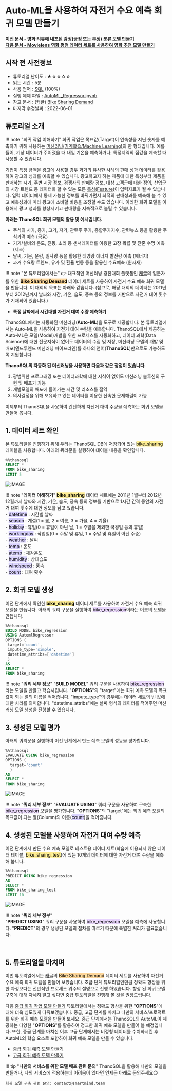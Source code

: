 # __Auto-ML을 사용하여 자전거 수요 예측 회귀 모델 만들기__ 

**[이전 문서 - 영화 리뷰에 내포된 감정(긍정 또는 부정) 분류 모델 만들기](coming_soon)** <br> **[다음 문서 - Movielens 영화 평점 데이터 세트를 사용하여 영화 추천 모델 만들기](https://github.com/smartmind-team/thanosql-docs/blob/indoo2/docs/tutorials/thanosql_ml/tabular/recommendation/lv1_lfm_kor_0_1.md)**

## 시작 전 사전정보

- 튜토리얼 난이도 : ★☆☆☆☆
- 읽는 시간 : 5분
- 사용 언어 : [SQL](https://ko.wikipedia.org/wiki/SQL) (100%)
- 실행 예제 파일 : [AutoML_Regressor.ipynb](http://35.222.17.152:8888/lab/tree/thanos_AI_team/AutoML_Regressor.ipynb)
- 참고 문서 : [(캐글) Bike Sharing Demand](https://www.kaggle.com/competitions/bike-sharing-demand/overview)
- 마지막 수정날짜 : 2022-06-01

## 튜토리얼 소개

!!! note "회귀 작업 이해하기"
    회귀 작업은 목표값(Target)이 연속성을 지닌 숫자를 예측하기 위해 사용하는 [머신러닝(기계학습/Machine Learning)](https://ko.wikipedia.org/wiki/%EA%B8%B0%EA%B3%84_%ED%95%99%EC%8A%B5)의 한 형태입니다. 예를 들어, 기상 데이터가 주어졌을 때 내일 기온을 예측하거나, 특정지역의 집값을 예측할 때 사용할 수 있습니다. 

기업이 특정 금액을 광고에 사용할 경우 과거의 유사한 사례의 판매 성과 데이터를 활용하여 광고의 성과를 예측할 수 있습니다. 광고하고자 하는 제품에 대한 특성부터 제품을 판매하는 시기, 주변 시장 정보, 경쟁사의 판매량 정보, 대상 고객군에 대한 정의, 산업군의 시장 트렌드 등 데이터화 할 수 있는 모든 [특성(Feature)](https://ko.wikipedia.org/wiki/%ED%8A%B9%EC%A7%95_(%EA%B8%B0%EA%B3%84_%ED%95%99%EC%8A%B5))이 입력자료가 될 수 있습니다. 입력 데이터에서 통제 가능한 정보를 바꿔가면서 최적의 판매성과를 예측해 볼 수 있고 예측성과에 따라 광고에 소비할 비용을 조정할 수도 있습니다. 이러한 회귀 모델을 이용해서 광고 성과를 향상시키고 판매량을 지속적으로 늘릴 수 있습니다. 

__아래는 ThanoSQL 회귀 모델의 활용 및 예시입니다.__ 

 - 주식의 시가, 종가, 고가, 저가, 관련주 주가, 종합주가지수, 관련뉴스 등을 활용한 주식가격 예측 (금융)
 - 기기/설비의 온도, 진동, 소리 등 센서데이터를 이용한 고장 확률 및 잔존 수명 예측 (제조)
 - 날씨, 기온, 운량, 일사량 등을 활용한 태양광 에너지 발전량 예측 (에너지)
 - 과거 수요량 트렌드, 유가 및 환율 변동 등을 활용한 수요예측 (원자재) <br>

!!! note "본 튜토리얼에서는"
    :point_right: 대표적인 머신러닝 경진대회 플랫폼인 [캐글](https://www.kaggle.com/)의 입문자를 위한 <mark style="background-color:#FFD79C">__Bike Sharing Demand__</mark> 데이터 세트를 사용하여 자전거 수요 예측 회귀 모델을 만듭니다. 이 대회의 목표는 아래와 같습니다. (참고로, 해당 대회의 데이터는 2011년부터 2012년까지 날짜와 시간, 기온, 습도, 풍속 등의 정보를 기반으로 자전거 대여 횟수가 기재되어 있습니다.)

- **특정 날짜에서 시간대별 자전거 대여 수량 예측하기**

ThanoSQL에서는 자동화된 머신러닝(__Auto-ML__)을 도구로 제공합니다. 본 튜토리얼에서는 Auto-ML을 사용하여 자전거 대여 수량을 예측합니다. ThanoSQL에서 제공하는 Auto-ML은 모델(Model)개발을 위한 프로세스를 자동화하고, 데이터 과학(Data Science)에 대한 전문지식이 없어도 데이터의 수집 및 저장, 머신러닝 모델의 개발 및 배포(엔드투엔드 머신러닝 파이프라인)를 하나의 언어(__ThanoSQL__)만으로도 가능하도록 지원합니다.

**ThanoSQL의 자동화 된 머신러닝을 사용하면 다음과 같은 장점이 있습니다.**

1. 광범위한 프로그래밍 또는 데이터과학에 대한 지식이 없어도 머신러닝 솔루션의 구현 및 배포가 가능
2. 개발모델의 배포에 들어가는 시간 및 리소스를 절약
3. 의사결정을 위해 보유하고 있는 데이터를 이용한 신속한 문제해결이 가능

이제부터 ThanoSQL을 사용하여 간단하게 자전거 대여 수량을 예측하는 회귀 모델을 만들어 봅니다. 


## __1. 데이터 세트 확인__

본 튜토리얼을 진행하기 위해 우리는 ThanoSQL DB에 저장되어 있는 <mark style="background-color:#FFEC92 ">bike_sharing</mark> 테이블을 사용합니다. 아래의 쿼리문을 실행하여 테이블 내용을 확인합니다.

```sql
%%thanosql
SELECT * 
FROM bike_sharing 
LIMIT 5
```
![IMAGE](/img/automl_regression_img1.png)

!!! note "__데이터 이해하기__"
    <mark style="background-color:#FFEC92 ">__bike_sharing__</mark> 데이터 세트에는 2011년 1월부터 2012년 12월까지 날짜와 시간, 기온, 습도, 풍속 등의 정보를 기반으로 1시간 간격 동안의 자전거 대여 횟수에 대한 정보를 담고 있습니다.  
    - <mark style="background-color:#D7D0FF ">datetime</mark> : 시간별 날짜  
    - <mark style="background-color:#D7D0FF ">season</mark> : 계절(1 = 봄, 2 = 여름, 3 = 가을, 4 = 겨울)  
    - <mark style="background-color:#D7D0FF ">holiday</mark> : 휴일(0 = 휴일이 아닌 날, 1 = 주말을 제외한 국경일 등의 휴일)  
    - <mark style="background-color:#D7D0FF ">workingday</mark> : 작업일(0 = 주말 및 휴일, 1 = 주말 및 휴일이 아닌 주중)  
    - <mark style="background-color:#D7D0FF ">weather</mark> : 날씨  
    - <mark style="background-color:#D7D0FF ">temp</mark> : 온도  
    - <mark style="background-color:#D7D0FF ">atemp</mark> : 체감온도  
    - <mark style="background-color:#D7D0FF ">humidity</mark> : 상대습도  
    - <mark style="background-color:#D7D0FF ">windspeed</mark> : 풍속  
    - <mark style="background-color:#D7D0FF ">count</mark> : 대여 횟수  

## __2. 회귀 모델 생성__

이전 단계에서 확인한 <mark style="background-color:#FFEC92 ">__bike_sharing__</mark> 데이터 세트를 사용하여 자전거 수요 예측 회귀 모델을 만듭니다. 아래의 쿼리 구문을 실행하여 <mark style="background-color:#E9D7FD ">bike_regression</mark>이라는 이름의 모델을 만듭니다.

```sql
%%thanosql
BUILD MODEL bike_regression
USING AutomlRegressor
OPTIONS (
 target='count', 
 impute_type='simple', 
 datetime_attribs=['datetime']
 ) 
AS
SELECT *
FROM bike_sharing
```

!!! note "__쿼리 세부 정보__"
    "__BUILD MODEL__" 쿼리 구문을 사용하여 <mark style="background-color:#E9D7FD ">bike_regression</mark>라는 모델을 만들고 학습시킵니다. "__OPTIONS__"의 "target"에는 회귀 예측 모델의 목표값이 되는 열의 이름을 적어줍니다. "impute_type"의 경우에는 데이터 세트의 빈 값에 대한 처리를 의미합니다. "datetime_attribs"에는 날짜 형식의 데이터를 적어주면 머신러닝 모델 생성을 진행할 수 있습니다.

## __3. 생성된 모델 평가__

아래의 쿼리문을 실행하여 이전 단계에서 만든 예측 모델의 성능을 평가합니다.

```sql
%%thanosql
EVALUATE USING bike_regression 
OPTIONS (
  target='count'
  ) 
AS
SELECT *
FROM bike_sharing
```

![IMAGE](/img/automl_regression_img2.png)

!!! note "__쿼리 세부 정보__"
    "__EVALUATE USING__" 쿼리 구문을 사용하여 구축한 <mark style="background-color:#E9D7FD ">bike_regression</mark> 모델을 평가합니다. "__OPTIONS__"의 "target"에는 회귀 예측 모델의 목표값이 되는 열(Column)의 이름(<mark style="background-color:#D7D0FF">count</mark>)을 적어줍니다.

## __4. 생성된 모델을 사용하여 자전거 대여 수량 예측__

이전 단계에서 만든 수요 예측 모델로 테스트용 데이터 세트(학습에 이용되지 않은 데이터 테이블, <mark style="background-color:#FFEC92 ">bike_shaing_test</mark>)에 있는 10개의 데이터에 대한 자전거 대여 수량을 예측해 봅니다.

```sql
%%thanosql
PREDICT USING bike_regression 
AS
SELECT *
FROM bike_sharing_test
LIMIT 10
```
![IMAGE](/img/automl_regression_img3.png)

!!! note "__쿼리 세부 정부__"  
    "__PREDICT USING__" 쿼리 구문을 사용하여 <mark style="background-color:#E9D7FD ">bike_regression</mark> 모델을 예측에 사용합니다. "__PREDICT__"의 경우 생성된 모델의 절차를 따르기 때문에 특별한 처리가 필요없습니다.

<br>

## __5. 튜토리얼을 마치며__

이번 튜토리얼에서는 [캐글](https://www.kaggle.com)의 <mark style="background-color:#FFD79C">Bike Sharing Demand</mark> 데이터 세트를 사용하여 자전거 수요 예측 회귀 모델을 만들어 보았습니다. 초급 단계 튜토리얼인만큼 정확도 향상을 위한 과정보다는 전반적인 프로세스 위주의 설명으로 진행 하였습니다. 향상 된 회귀 모델 구축에 대해 자세히 알고 싶다면 중급 튜토리얼을 진행해 볼 것을 권장드립니다.

다음 [중급 회귀 작업 모델 만들기](coming_soon) 튜토리얼에서는 정확도 향상을 위한 "__OPTIONS__"에 대해 더욱 심도있게 다뤄보겠습니다. 중급, 고급 단계를 마치고 나만의 서비스/프로덕트를 위한 회귀 예측 모델을 만들어 보세요. 중급 단계에서는 ThanoSQL의 AutoML이 제공하는 다양한 "__OPTIONS__"를 활용하여 정교한 회귀 예측 모델을 만들어 볼 예정입니다. 또한, 중급 단계를 마치신 이후 고급 단계에서는 비정형 데이터를 수치화시킨 후 AutoML의 학습 요소로 포함하여 회귀 예측 모델을 만들 수 있습니다.

- [중급 회귀 예측 모델 만들기](coming_soon)
- [고급 회귀 예측 모델 만들기](coming_soon)

!!! tip "__나만의 서비스를 위한 모델 배포 관련 문의__"
    ThanoSQL을 활용해 나만의 모델을 만들거나, 나의 서비스에 적용하는데 어려움이 있다면 언제든 아래로 문의주세요😊

    회귀 모델 구축 관련 문의: contact@smartmind.team